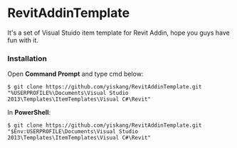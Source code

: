 # RevitAddinTemplate

It's a set of Visual Stuido item template for Revit Addin, hope you guys have fun with it.

### Installation
Open <b>Command Prompt</b> and type cmd below:
```
$ git clone https://github.com/yiskang/RevitAddinTemplate.git "%USERPROFILE%\Documents\Visual Studio 2013\Templates\ItemTemplates\Visual C#\Revit"
```

In <b>PowerShell</b>:
```
$ git clone https://github.com/yiskang/RevitAddinTemplate.git "$Env:USERPROFILE\Documents\Visual Studio 2013\Templates\ItemTemplates\Visual C#\Revit"
```
